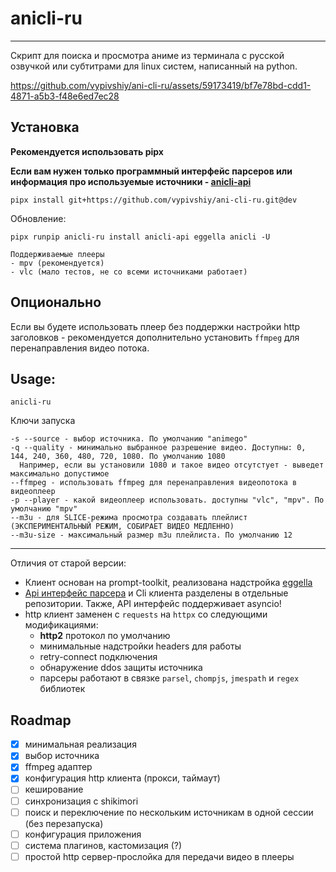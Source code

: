 # anicli-ru

___
Скрипт для поиска и просмотра аниме из терминала с русской озвучкой или субтитрами для linux систем, 
написанный на python.

https://github.com/vypivshiy/ani-cli-ru/assets/59173419/bf7e78bd-cdd1-4871-a5b3-f48e6ed7ec28


## Установка

**Рекомендуется использовать pipx**

**Если вам нужен только программный интерфейс парсеров или информация про используемые источники - 
[anicli-api](https://github.com/vypivshiy/anicli-api)**

```shell
pipx install git+https://github.com/vypivshiy/ani-cli-ru.git@dev 
```

Обновление:

```shell
pipx runpip anicli-ru install anicli-api eggella anicli -U
```

```shell
Поддерживаемые плееры
- mpv (рекомендуется)
- vlc (мало тестов, не со всеми источниками работает)
```

## Опционально

Если вы будете использовать плеер без поддержки настройки http заголовков - рекомендуется 
дополнительно установить `ffmpeg` для перенаправления видео потока.

## Usage:
```shell
anicli-ru
```

Ключи запуска

```shell
-s --source - выбор источника. По умолчанию "animego"
-q --quality - минимально выбранное разрешение видео. Доступны: 0, 144, 240, 360, 480, 720, 1080. По умолчанию 1080
  Например, если вы установили 1080 и такое видео отсутстует - выведет максимально допустимое 
--ffmpeg - использовать ffmpeg для перенаправления видеопотока в видеоплеер
-p --player - какой видеоплеер использовать. доступны "vlc", "mpv". По умолчанию "mpv"
--m3u - для SLICE-режима просмотра создавать плейлист (ЭКСПЕРИМЕНТАЛЬНЫЙ РЕЖИМ, СОБИРАЕТ ВИДЕО МЕДЛЕННО)
--m3u-size - максимальный размер m3u плейлиста. По умолчанию 12
```

---
Отличия от старой версии:

- Клиент основан на prompt-toolkit, реализована надстройка [eggella](https://github.com/vypivshiy/eggella)
- [Api интерфейс парсера](https://github.com/vypivshiy/anicli-api/tree/dev) и Cli клиента 
разделены в отдельные репозитории. Также, API интерфейс поддерживает asyncio!
- http клиент заменен с `requests` на `httpx` со следующими модификациями:
    - **http2** протокол по умолчанию
    - минимальные надстройки headers для работы
    - retry-connect подключения
    - обнаружение ddos защиты источника
    - парсеры работают в связке  `parsel`, `chompjs`, `jmespath` и `regex` библиотек


## Roadmap
- [x] минимальная реализация
- [x] выбор источника
- [x] ffmpeg адаптер
- [x] конфигурация http клиента (прокси, таймаут)
- [ ] кеширование
- [ ] синхронизация с shikimori
- [ ] поиск и переключение по нескольким источникам в одной сессии (без перезапуска)
- [ ] конфигурация приложения
- [ ] система плагинов, кастомизация (?)
- [ ] простой http сервер-прослойка для передачи видео в плееры
